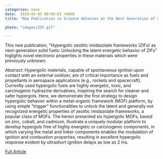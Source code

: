 ```yaml
---                                                                                                                                                                                      
categories: news                                                                                                                                                                 
date:  2019-04-05 00:00:01 +0000                                                                                                                                                         
title: "New Publication in Science Advances on the Next Generation of Solid Fuels"

photo: "images/ZIF.gif"

---            
```

This new publication, "Hypergolic zeolitic imidazolate frameworks (ZIFs) as next-generation solid fuels: Unlocking the latent energetic behavior of ZIFs" higlights novel electronic properties in these materials which were previously unknown.  

*Abstract*: Hypergolic materials, capable of spontaneous ignition upon contact with an external oxidizer, are of critical importance as fuels and propellants in aerospace applications (e.g., rockets and spacecraft). Currently used hypergolic fuels are highly energetic, toxic, and carcinogenic hydrazine derivatives, inspiring the search for cleaner and safer hypergols. Here, we demonstrate the first strategy to design hypergolic behavior within a metal-organic framework (MOF) platform, by using simple “trigger” functionalities to unlock the latent and generally not recognized energetic properties of zeolitic imidazolate frameworks, a popular class of MOFs. The herein presented six hypergolic MOFs, based on zinc, cobalt, and cadmium, illustrate a uniquely modular platform to develop hypergols free of highly energetic or carcinogenic components, in which varying the metal and linker components enables the modulation of ignition and combustion properties, resulting in excellent hypergolic response evident by ultrashort ignition delays as low as 2 ms.

[Full Article](http://advances.sciencemag.org/content/5/4/eaav9044)

